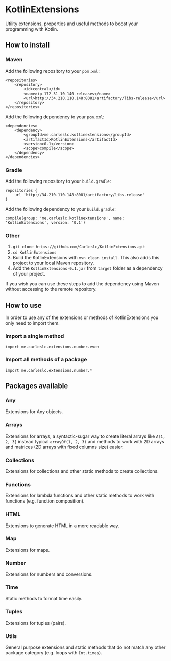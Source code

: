 # KotlinExtensions
Utility extensions, properties and useful methods to boost your programming with Kotlin.

## How to install

### Maven
Add the following repository to your `pom.xml`:
```
<repositories>
    <repository>
        <id>central</id>
        <name>ip-172-31-10-140-releases</name>
        <url>http://34.210.110.148:8081/artifactory/libs-release</url>
    </repository>
</repositories>
```

Add the following dependency to your `pom.xml`:
```
<dependencies>
    <dependency>
        <groupId>me.carleslc.kotlinextensions</groupId>
        <artifactId>KotlinExtensions</artifactId>
        <version>0.1</version>
        <scope>compile</scope>
    </dependency>
</dependencies>
```

### Gradle

Add the following repository to your `build.gradle`:

```
repositories {
    url 'http://34.210.110.148:8081/artifactory/libs-release'
}
```

Add the following dependency to your `build.gradle`:
```
compile(group: 'me.carleslc.kotlinextensions', name: 'KotlinExtensions', version: '0.1')
```

### Other

1. `git clone https://github.com/Carleslc/KotlinExtensions.git`
2. `cd KotlinExtensions`
3. Build the KotlinExtensions with `mvn clean install`. This also adds this project to your local Maven repository.
4. Add the `KotlinExtensions-0.1.jar` from `target` folder as a dependency of your project.

If you wish you can use these steps to add the dependency using Maven without accessing to the remote repository.

## How to use

In order to use any of the extensions or methods of KotlinExtensions you only need to import them.

### Import a single method
`import me.carleslc.extensions.number.even`

### Import all methods of a package
`import me.carleslc.extensions.number.*`

## Packages available

### Any
Extensions for Any objects.

### Arrays
Extensions for arrays, a syntactic-sugar way to create literal arrays like `A[1, 2, 3]` instead typical `arrayOf(1, 2, 3)`
and methods to work with 2D arrays and matrices (2D arrays with fixed columns size) easier.

### Collections
Extensions for collections and other static methods to create collections.

### Functions
Extensions for lambda functions and other static methods to work with functions (e.g. function composition).

### HTML
Extensions to generate HTML in a more readable way.

### Map
Extensions for maps.

### Number
Extensions for numbers and conversions.

### Time
Static methods to format time easily.

### Tuples
Extensions for tuples (pairs).

### Utils
General purpose extensions and static methods that do not match any other package category (e.g. loops with `Int.times`).
